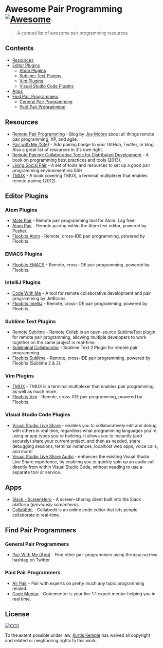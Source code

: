 # Awesome Pair Programming [![Awesome](https://cdn.rawgit.com/sindresorhus/awesome/d7305f38d29fed78fa85652e3a63e154dd8e8829/media/badge.svg)](https://github.com/sindresorhus/awesome)

> A curated list of awesome pair programming resources

## Contents

- [Resources](#resources)
- [Editor Plugins](#editor-plugins)
  - [Atom Plugins](#atom-plugins)
  - [Sublime Text Plugins](#sublime-text-plugins)
  - [Vim Plugins](#vim-plugins)
  - [Visual Studio Code Plugins](#visual-studio-code-plugins)
- [Apps](#apps)
- [Find Pair Programmers](#find-pair-programmers)
  - [General Pair Programming](#general-pair-programmers)
  - [Paid Pair Programming](#paid-pair-programmers)

## Resources

- [Remote Pair Programming](http://remotepairprogramming.com/) - Blog by [Joe Moore](https://github.com/joemoore) about all things remote pair programming, XP, and agile.
- [Pair with Me (Site)](http://www.pairprogramwith.me/) - Add pairing badge to your GitHub, Twitter, or blog. Also a great list of resources in it's own right.
- [Remote Pairing: Collaborative Tools for Distributed Development](https://pragprog.com/book/jkrp/remote-pairing) - A book on programming best practices and tools (2013).
- [Living Social Pair](https://github.com/livingsocial/ls-pair) - A set of tools and resources to set up a good pair programming environment via SSH.
- [TMUX](https://pragprog.com/book/bhtmux/tmux) - A book covering TMUX, a terminal multiplexer that enables remote pairing (2012).


## Editor Plugins

### Atom Plugins

- [Mote Pair](https://atom.io/packages/motepair) - Remote pair programming tool for Atom. Lag free!
- [Atom Pair](https://atom.io/packages/atom-pair) - Remote pairing within the Atom text editor, powered by Pusher.
- [Floobits Atom](https://github.com/Floobits/floobits-atom) - Remote, cross-IDE pair programming, powered by Floobits.

### EMACS Plugins
- [Floobits EMACS](https://github.com/Floobits/floobits-emacs) - Remote, cross-IDE pair programming, powered by Floobits.

### IntelliJ Plugins
- [Code With Me](https://blog.jetbrains.com/blog/2020/09/28/code-with-me-eap/) - A tool for remote collaborative development and pair programming by JetBrains
- [Floobits IntelliJ](https://github.com/Floobits/floobits-intellij) - Remote, cross-IDE pair programming, powered by Floobits.

### Sublime Text Plugins
- [Remote Sublime](http://teamremote.github.io/remote-sublime/) - Remote Collab is an open-source SublimeText plugin for remote pair programming, allowing multiple developers to work together on the same project in real-time.
- [Subliminal Collaborator](https://github.com/nlloyd/SubliminalCollaborator) - Sublime Text 2 Plugin for remote pair programming
- [Floobits Sublime](https://github.com/Floobits/floobits-sublime) - Remote, cross-IDE pair programming, powered by Floobits (Sublime 2 & 3).

### Vim Plugins

- [TMUX](https://tmux.github.io/) - TMUX is a terminal multiplexer that enables pair programming as well as much more.
- [Floobits Vim](https://github.com/Floobits/floobits-vim) - Remote, cross-IDE pair programming, powered by Floobits.

### Visual Studio Code Plugins

- [Visual Studio Live Share](https://marketplace.visualstudio.com/items?itemName=MS-vsliveshare.vsliveshare) - enables you to collaboratively edit and debug with others in real time, regardless what programming languages you're using or app types you're building. It allows you to instantly (and securely) share your current project, and then as needed, share debugging sessions, terminal instances, localhost web apps, voice calls, and more!
- [Visual Studio Live Share Audio](https://marketplace.visualstudio.com/items?itemName=MS-vsliveshare.vsliveshare-audio) -  enhances the existing Visual Studio Live Share experience, by enabling you to quickly spin up an audio call directly from within Visual Studio Code, without needing to use a separate tool or service.

## Apps

- [Slack - ScreenHero](https://slack.com/screenhero) - A screen-sharing client built into the Slack platform (_previously screenhero_).
- [CollabEdit](http://collabedit.com/) - Collabedit is an online code editor that lets people collaborate in real-time.


## Find Pair Programmers

### General Pair Programmers
- [Pair With Me (App)](http://pair-with-me.herokuapp.com/) - Find other pair programmers using the `#pairwithme` hashtag on Twitter

### Paid Pair Programmers

- [Air Pair](https://www.airpair.com/) - Pair with experts on pretty much any topic programming related.
- [Code Mentor](https://www.codementor.io/) - Codementor is your live 1:1 expert mentor helping you in real time.


## License

[![CC0](http://mirrors.creativecommons.org/presskit/buttons/88x31/svg/cc-zero.svg)](https://creativecommons.org/publicdomain/zero/1.0/)

To the extent possible under law, [Kurtis Kemple](https://github.com/kkemple) has waived all copyright and related or neighboring rights to this work.
